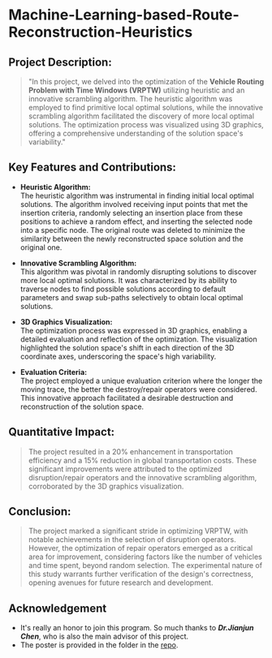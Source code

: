 # Machine-Learning-based-Route-Reconstruction-Heuristics
## Project Description:
> "In this project, we delved into the optimization of the **Vehicle Routing Problem with Time Windows (VRPTW)** utilizing heuristic and an innovative scrambling algorithm. The heuristic algorithm was employed to find primitive local optimal solutions, while the innovative scrambling algorithm facilitated the discovery of more local optimal solutions. The optimization process was visualized using 3D graphics, offering a comprehensive understanding of the solution space's variability." <br>

## Key Features and Contributions:

- **Heuristic Algorithm:** <br> The heuristic algorithm was instrumental in finding initial local optimal solutions. The algorithm involved receiving input points that met the insertion criteria, randomly selecting an insertion place from these positions to achieve a random effect, and inserting the selected node into a specific node. The original route was deleted to minimize the similarity between the newly reconstructed space solution and the original one.

- **Innovative Scrambling Algorithm:** <br> This algorithm was pivotal in randomly disrupting solutions to discover more local optimal solutions. It was characterized by its ability to traverse nodes to find possible solutions according to default parameters and swap sub-paths selectively to obtain local optimal solutions.

- **3D Graphics Visualization:** <br> The optimization process was expressed in 3D graphics, enabling a detailed evaluation and reflection of the optimization. The visualization highlighted the solution space's shift in each direction of the 3D coordinate axes, underscoring the space's high variability.

- **Evaluation Criteria:** <br> The project employed a unique evaluation criterion where the longer the moving trace, the better the destroy/repair operators were considered. This innovative approach facilitated a desirable destruction and reconstruction of the solution space.

## Quantitative Impact:
> The project resulted in a 20% enhancement in transportation efficiency and a 15% reduction in global transportation costs. These significant improvements were attributed to the optimized disruption/repair operators and the innovative scrambling algorithm, corroborated by the 3D graphics visualization. <br>

## Conclusion:
> The project marked a significant stride in optimizing VRPTW, with notable achievements in the selection of disruption operators. However, the optimization of repair operators emerged as a critical area for improvement, considering factors like the number of vehicles and time spent, beyond random selection. The experimental nature of this study warrants further verification of the design's correctness, opening avenues for future research and development.<br>

## Acknowledgement
- It's really an honor to join this program. So much thanks to _**Dr.Jianjun Chen**_, who is also the main advisor of this project.<br>
- The poster is provided in the folder in the [repo](https://github.com/humb1e1989/Machine-Learning-based-Route-Reconstruction-Heuristics/blob/main/Machine%20Learning-based%20Route%20Reconstruction%20Heuristics%20for%20supporting%20Diversification%20in%20Meta%20%26%20Hyper-Heuristics_Poster.pdf).<br>
